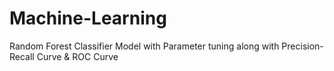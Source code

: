# Machine-Learning
Random Forest Classifier Model with Parameter tuning along with Precision-Recall Curve & ROC Curve

